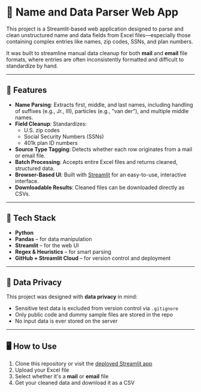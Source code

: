 # 🧠 Name and Data Parser Web App

This project is a Streamlit-based web application designed to parse and clean unstructured name and data fields from Excel files—especially those containing complex entries like names, zip codes, SSNs, and plan numbers.

It was built to streamline manual data cleanup for both **mail** and **email** file formats, where entries are often inconsistently formatted and difficult to standardize by hand.

---

## 🚀 Features

- **Name Parsing**: Extracts first, middle, and last names, including handling of suffixes (e.g., Jr., III), particles (e.g., "van der"), and multiple middle names.
- **Field Cleanup**: Standardizes:
  - U.S. zip codes
  - Social Security Numbers (SSNs)
  - 401k plan ID numbers
- **Source Type Tagging**: Detects whether each row originates from a mail or email file.
- **Batch Processing**: Accepts entire Excel files and returns cleaned, structured data.
- **Browser-Based UI**: Built with [Streamlit](https://streamlit.io) for an easy-to-use, interactive interface.
- **Downloadable Results**: Cleaned files can be downloaded directly as CSVs.

---

## 🧰 Tech Stack

- **Python**
- **Pandas** – for data manipulation
- **Streamlit** – for the web UI
- **Regex & Heuristics** – for smart parsing
- **GitHub + Streamlit Cloud** – for version control and deployment

---

## 🔐 Data Privacy

This project was designed with **data privacy** in mind:
- Sensitive test data is excluded from version control via `.gitignore`
- Only public code and dummy sample files are stored in the repo
- No input data is ever stored on the server

---

## 🖥️ How to Use

1. Clone this repository or visit the [deployed Streamlit app](https://name-parser-app-2cxmbprxkjfkhr3vhbh2mj.streamlit.app/) 
2. Upload your Excel file
3. Select whether it's a **mail** or **email** file
4. Get your cleaned data and download it as a CSV
